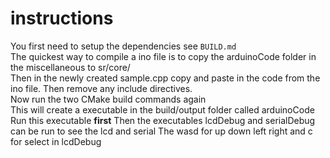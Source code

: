 # instructions

You first need to setup the dependencies see `BUILD.md`  
The quickest way to compile a ino file is to copy the arduinoCode folder in the miscellaneous to sr/core/  
Then in the newly created sample.cpp copy and paste in the code from the ino file. Then remove any include directives.  
Now run the two CMake build commands again  
This will create a executable in the build/output folder called arduinoCode
Run this executable **first**
Then the executables lcdDebug and serialDebug can be run to see the lcd and serial
The wasd for up down left right and c for select in lcdDebug
